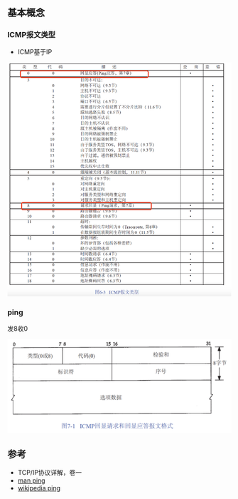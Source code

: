 ## 基本概念

### ICMP报文类型

- ICMP基于IP

![](/static/images/2106/p002.png)

### ping

发8收0

![](/static/images/2106/p003.png)

## 参考

- TCP/IP协议详解，卷一
- [man ping](https://linux.die.net/man/8/ping)
- [wikipedia ping](https://en.wikipedia.org/wiki/Ping_(networking_utility))
